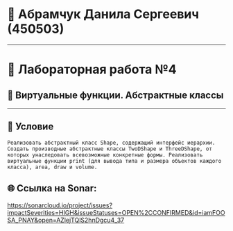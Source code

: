 # 👤 Абрамчук Данила Сергеевич (450503) 

---

# 🧪 Лабораторная работа №4

## 🎯 Виртуальные функции. Абстрактные классы

---

## 📝 Условие
```text
Реализовать абстрактный класс Shape, содержащий интерфейс иерархии. Создать производные абстрактные классы TwoDShape и ThreeDShape, от которых унаследовать всевозможные конкретные формы. Реализовать виртуальные функции print (для вывода типа и размера объектов каждого класса), area, draw и volume.
```
## 🌐 Ссылка на Sonar:
https://sonarcloud.io/project/issues?impactSeverities=HIGH&issueStatuses=OPEN%2CCONFIRMED&id=iamFOOSA_PNAY&open=AZlejTQlS2hnDgcu4_37

